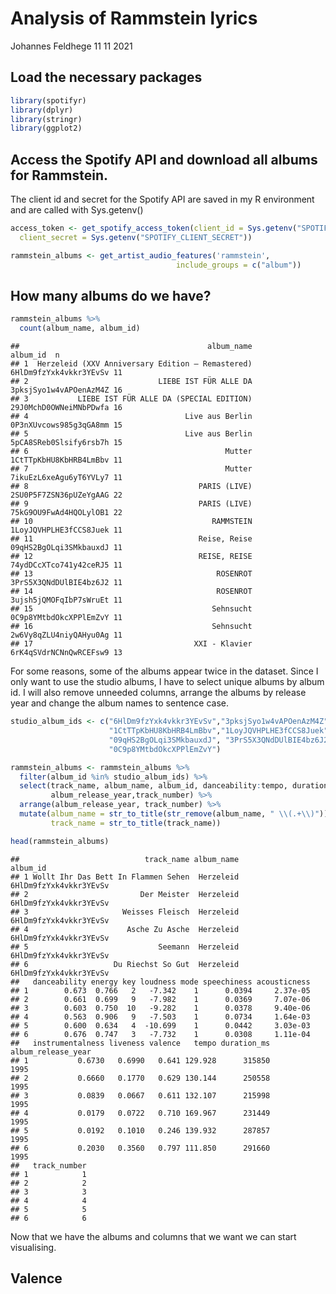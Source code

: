 Analysis of Rammstein lyrics
================
Johannes Feldhege
11 11 2021

## Load the necessary packages

``` r
library(spotifyr)
library(dplyr)
library(stringr)
library(ggplot2)
```

## Access the Spotify API and download all albums for Rammstein.

The client id and secret for the Spotify API are saved in my R
environment and are called with Sys.getenv()

``` r
access_token <- get_spotify_access_token(client_id = Sys.getenv("SPOTIFY_CLIENT_ID"),
  client_secret = Sys.getenv("SPOTIFY_CLIENT_SECRET"))

rammstein_albums <- get_artist_audio_features('rammstein',
                                     include_groups = c("album"))
```

## How many albums do we have?

``` r
rammstein_albums %>% 
  count(album_name, album_id)
```

    ##                                          album_name               album_id  n
    ## 1  Herzeleid (XXV Anniversary Edition – Remastered) 6HlDm9fzYxk4vkkr3YEvSv 11
    ## 2                             LIEBE IST FÜR ALLE DA 3pksjSyo1w4vAPOenAzM4Z 16
    ## 3           LIEBE IST FÜR ALLE DA (SPECIAL EDITION) 29J0MchD0OWNeiMNbPDwfa 16
    ## 4                                   Live aus Berlin 0P3nXUvcows985g3qGA8mm 15
    ## 5                                   Live aus Berlin 5pCA8SReb0Slsify6rsb7h 15
    ## 6                                            Mutter 1CtTTpKbHU8KbHRB4LmBbv 11
    ## 7                                            Mutter 7ikuEzL6xeAgu6yT6YVLy7 11
    ## 8                                      PARIS (LIVE) 2SU0P5F7ZSN36pUZeYgAAG 22
    ## 9                                      PARIS (LIVE) 75kG9OU9FwAd4HQOLylOB1 22
    ## 10                                        RAMMSTEIN 1LoyJQVHPLHE3fCCS8Juek 11
    ## 11                                     Reise, Reise 09qHS2BgOLqi3SMkbauxdJ 11
    ## 12                                     REISE, REISE 74ydDCcXTco741y42ceRJ5 11
    ## 13                                         ROSENROT 3PrS5X3QNdDUlBIE4bz6J2 11
    ## 14                                         ROSENROT 3ujsh5jQMOFqIbP7sWruEt 11
    ## 15                                        Sehnsucht 0C9p8YMtbdOkcXPPlEmZvY 11
    ## 16                                        Sehnsucht 2w6Vy8qZLU4niyQAHyu0Ag 11
    ## 17                                    XXI - Klavier 6rK4qSVdrNCNnQwRCEFsw9 13

For some reasons, some of the albums appear twice in the dataset. Since
I only want to use the studio albums, I have to select unique albums by
album id. I will also remove unneeded columns, arrange the albums by
release year and change the album names to sentence case.

``` r
studio_album_ids <- c("6HlDm9fzYxk4vkkr3YEvSv","3pksjSyo1w4vAPOenAzM4Z",
                      "1CtTTpKbHU8KbHRB4LmBbv","1LoyJQVHPLHE3fCCS8Juek",
                      "09qHS2BgOLqi3SMkbauxdJ", "3PrS5X3QNdDUlBIE4bz6J2",
                      "0C9p8YMtbdOkcXPPlEmZvY")

rammstein_albums <- rammstein_albums %>% 
  filter(album_id %in% studio_album_ids) %>% 
  select(track_name, album_name, album_id, danceability:tempo, duration_ms,
         album_release_year,track_number) %>% 
  arrange(album_release_year, track_number) %>% 
  mutate(album_name = str_to_title(str_remove(album_name, " \\(.+\\)")),
         track_name = str_to_title(track_name))

head(rammstein_albums)
```

    ##                            track_name album_name               album_id
    ## 1 Wollt Ihr Das Bett In Flammen Sehen  Herzeleid 6HlDm9fzYxk4vkkr3YEvSv
    ## 2                         Der Meister  Herzeleid 6HlDm9fzYxk4vkkr3YEvSv
    ## 3                     Weisses Fleisch  Herzeleid 6HlDm9fzYxk4vkkr3YEvSv
    ## 4                      Asche Zu Asche  Herzeleid 6HlDm9fzYxk4vkkr3YEvSv
    ## 5                             Seemann  Herzeleid 6HlDm9fzYxk4vkkr3YEvSv
    ## 6                   Du Riechst So Gut  Herzeleid 6HlDm9fzYxk4vkkr3YEvSv
    ##   danceability energy key loudness mode speechiness acousticness
    ## 1        0.673  0.766   2   -7.342    1      0.0394     2.37e-05
    ## 2        0.661  0.699   9   -7.982    1      0.0369     7.07e-06
    ## 3        0.603  0.750  10   -9.282    1      0.0378     9.40e-06
    ## 4        0.563  0.906   9   -7.503    1      0.0734     1.64e-03
    ## 5        0.600  0.634   4  -10.699    1      0.0442     3.03e-03
    ## 6        0.676  0.747   3   -7.732    1      0.0308     1.11e-04
    ##   instrumentalness liveness valence   tempo duration_ms album_release_year
    ## 1           0.6730   0.6990   0.641 129.928      315850               1995
    ## 2           0.6660   0.1770   0.629 130.144      250558               1995
    ## 3           0.0839   0.0667   0.611 132.107      215998               1995
    ## 4           0.0179   0.0722   0.710 169.967      231449               1995
    ## 5           0.0192   0.1010   0.246 139.932      287857               1995
    ## 6           0.2030   0.3560   0.797 111.850      291660               1995
    ##   track_number
    ## 1            1
    ## 2            2
    ## 3            3
    ## 4            4
    ## 5            5
    ## 6            6

Now that we have the albums and columns that we want we can start
visualising.

## Valence
